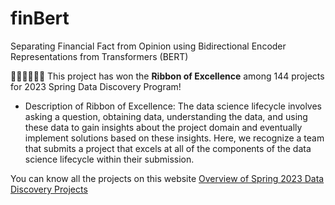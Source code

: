 # finBert
Separating Financial Fact from Opinion using Bidirectional Encoder Representations from  Transformers (BERT)

👍🏻👍🏻👍🏻 This project has won the <strong>Ribbon of Excellence</strong> among 144 projects for 2023 Spring Data Discovery Program!


<ul> 
<li> Description of Ribbon of Excellence: The data science lifecycle involves asking a question, obtaining data, understanding the data, and using these data to gain insights about the project domain and eventually implement solutions based on these insights. Here, we recognize a team that submits a project that excels at all of the components of the data science lifecycle within their submission.
</ul>  

You can know all the projects on this website <a href="https://data.berkeley.edu/discovery/semester-overviews/spring-2023-overview"> Overview of Spring 2023 Data Discovery Projects </a>
